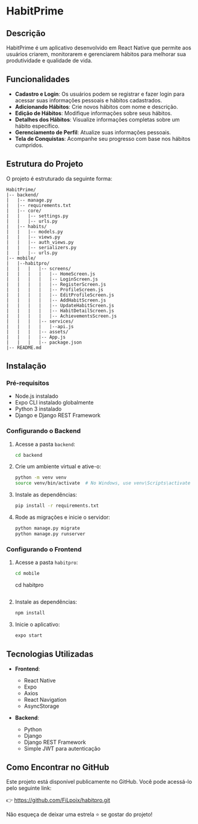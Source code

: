 # HabitPrime

## Descrição
HabitPrime é um aplicativo desenvolvido em React Native que permite aos usuários criarem, monitorarem e gerenciarem hábitos para melhorar sua produtividade e qualidade de vida.

## Funcionalidades
- **Cadastro e Login**: Os usuários podem se registrar e fazer login para acessar suas informações pessoais e hábitos cadastrados.
- **Adicionando Hábitos**: Crie novos hábitos com nome e descrição.
- **Edição de Hábitos**: Modifique informações sobre seus hábitos.
- **Detalhes dos Hábitos**: Visualize informações completas sobre um hábito específico.
- **Gerenciamento de Perfil**: Atualize suas informações pessoais.
- **Tela de Conquistas**: Acompanhe seu progresso com base nos hábitos cumpridos.

## Estrutura do Projeto

O projeto é estruturado da seguinte forma:

```
HabitPrime/
|-- backend/
|   |-- manage.py
|   |-- requirements.txt
|   |-- core/
|   |   |-- settings.py
|   |   |-- urls.py
|   |-- habits/
|   |   |-- models.py
|   |   |-- views.py
|   |   |-- auth_views.py
|   |   |-- serializers.py
|   |   |-- urls.py
|-- mobile/
|   |--habitpro/
|   |   |   |-- screens/
|   |   |   |   |-- HomeScreen.js
|   |   |   |   |-- LoginScreen.js
|   |   |   |   |-- RegisterScreen.js
|   |   |   |   |-- ProfileScreen.js
|   |   |   |   |-- EditProfileScreen.js
|   |   |   |   |-- AddHabitScreen.js
|   |   |   |   |-- UpdateHabitScreen.js
|   |   |   |   |-- HabitDetailScreen.js
|   |   |   |   |-- AchievementsScreen.js
|   |   |   |-- services/
|   |   |   |   |--api.js
|   |   |   |-- assets/
|   |   |   |-- App.js
|   |   |   |-- package.json
|-- README.md
```

## Instalação

### Pré-requisitos
- Node.js instalado
- Expo CLI instalado globalmente
- Python 3 instalado
- Django e Django REST Framework

### Configurando o Backend
1. Acesse a pasta `backend`:
   ```sh
   cd backend
   ```
2. Crie um ambiente virtual e ative-o:
   ```sh
   python -m venv venv
   source venv/bin/activate  # No Windows, use venv\Scripts\activate
   ```
3. Instale as dependências:
   ```sh
   pip install -r requirements.txt
   ```
4. Rode as migrações e inicie o servidor:
   ```sh
   python manage.py migrate
   python manage.py runserver
   ```

### Configurando o Frontend
1. Acesse a pasta `habitpro`:
   ```sh
   cd mobile
   ```
   cd habitpro
   ```sh
2. Instale as dependências:
   ```sh
   npm install
   ```
3. Inicie o aplicativo:
   ```sh
   expo start
   ```

## Tecnologias Utilizadas
- **Frontend**:
  - React Native
  - Expo
  - Axios
  - React Navigation
  - AsyncStorage

- **Backend**:
  - Python
  - Django
  - Django REST Framework
  - Simple JWT para autenticação

## Como Encontrar no GitHub

Este projeto está disponível publicamente no GitHub. Você pode acessá-lo pelo seguinte link:

👉 https://github.com/FiLpoix/habitpro.git

Não esqueça de deixar uma estrela ⭐ se gostar do projeto!